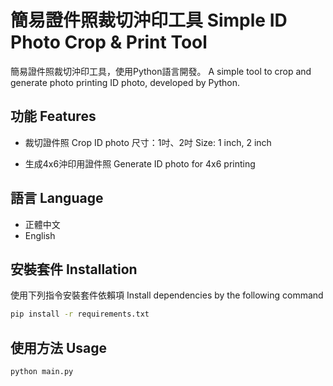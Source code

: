 # 簡易證件照裁切沖印工具 Simple ID Photo Crop & Print Tool
簡易證件照裁切沖印工具，使用Python語言開發。
A simple tool to crop and generate photo printing ID photo, developed by Python.

## 功能 Features

- 裁切證件照 Crop ID photo
尺寸：1吋、2吋
Size: 1 inch, 2 inch

- 生成4x6沖印用證件照 Generate ID photo for 4x6 printing

## 語言 Language
- 正體中文
- English

## 安裝套件 Installation

使用下列指令安裝套件依賴項
Install dependencies by the following command

```bash
pip install -r requirements.txt
```

## 使用方法 Usage

```bash
python main.py
```